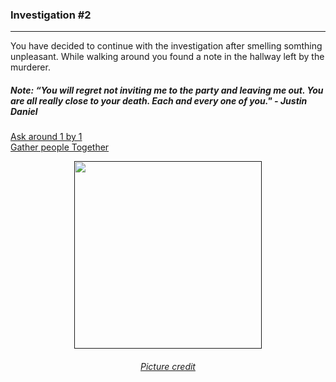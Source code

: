 ### Investigation #2  
---
You have decided to continue with the investigation after smelling somthing unpleasant. While walking around you found a note in the hallway left by the murderer. 
##### Note: _“You will regret not inviting me to the party and leaving me out. You are all really close to your death. Each and every one of you."  - Justin Daniel_

[Ask around 1 by 1](1-by-1.md)  
[Gather people Together](together.md)  

<p align="center">
<a href=><img width='300' src='http://i.imgur.com/jZNZIMW.jpg'/></a>
</p>
<h6 align='center'>
    <a href='http://i.imgur.com/jZNZIMW.jpg'>Picture credit</a>
</h6>